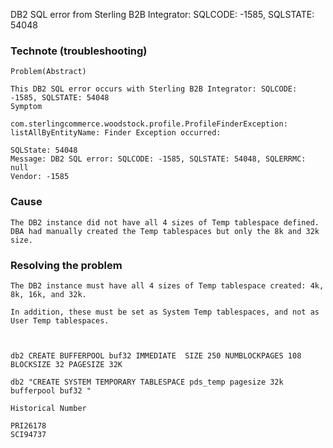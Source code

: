 DB2 SQL error from Sterling B2B Integrator: SQLCODE: -1585, SQLSTATE: 54048


### Technote (troubleshooting)
`````
Problem(Abstract)

This DB2 SQL error occurs with Sterling B2B Integrator: SQLCODE: -1585, SQLSTATE: 54048
Symptom

com.sterlingcommerce.woodstock.profile.ProfileFinderException: listAllByEntityName: Finder Exception occurred:

SQLState: 54048
Message: DB2 SQL error: SQLCODE: -1585, SQLSTATE: 54048, SQLERRMC: null
Vendor: -1585
``````
### Cause
````
The DB2 instance did not have all 4 sizes of Temp tablespace defined.
DBA had manually created the Temp tablespaces but only the 8k and 32k size.
````
### Resolving the problem
````
The DB2 instance must have all 4 sizes of Temp tablespace created: 4k, 8k, 16k, and 32k.

In addition, these must be set as System Temp tablespaces, and not as User Temp tablespaces.



db2 CREATE BUFFERPOOL buf32 IMMEDIATE  SIZE 250 NUMBLOCKPAGES 108 BLOCKSIZE 32 PAGESIZE 32K

db2 "CREATE SYSTEM TEMPORARY TABLESPACE pds_temp pagesize 32k bufferpool buf32 "

Historical Number

PRI26178
SCI94737
`````



